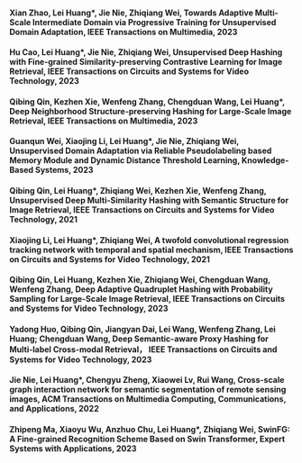 #### Xian Zhao, Lei Huang*, Jie Nie, Zhiqiang Wei, Towards Adaptive Multi-Scale Intermediate Domain via Progressive Training for Unsupervised Domain Adaptation, IEEE Transactions on Multimedia,  2023
#### Hu Cao, Lei Huang*, Jie Nie, Zhiqiang Wei, Unsupervised Deep Hashing with Fine-grained Similarity-preserving Contrastive Learning for Image Retrieval,  IEEE Transactions on Circuits and Systems for Video Technology, 2023
#### Qibing Qin, Kezhen Xie, Wenfeng Zhang, Chengduan Wang, Lei Huang*, Deep Neighborhood Structure-preserving Hashing for Large-Scale Image Retrieval,  IEEE Transactions on Multimedia, 2023
#### Guanqun Wei, Xiaojing Li, Lei Huang*, Jie Nie, Zhiqiang Wei, Unsupervised Domain Adaptation via Reliable Pseudolabeling based Memory Module and Dynamic Distance Threshold Learning, Knowledge-Based Systems,  2023
#### Qibing Qin, Lei Huang*, Zhiqiang Wei, Kezhen Xie, Wenfeng Zhang, Unsupervised Deep Multi-Similarity Hashing with Semantic Structure for Image Retrieval, IEEE Transactions on Circuits and Systems for Video Technology, 2021
#### Xiaojing Li, Lei Huang*, Zhiqiang Wei, A twofold convolutional regression tracking network with temporal and spatial mechanism,  IEEE Transactions on Circuits and Systems for Video Technology,  2021
#### Qibing Qin, Lei Huang, Kezhen Xie, Zhiqiang Wei, Chengduan Wang, Wenfeng Zhang, Deep Adaptive Quadruplet Hashing with Probability Sampling for Large-Scale Image Retrieval, IEEE Transactions on Circuits and Systems for Video Technology, 2023
#### Yadong Huo, Qibing Qin, Jiangyan Dai, Lei Wang, Wenfeng Zhang, Lei Huang; Chengduan Wang, Deep Semantic-aware Proxy Hashing for Multi-label Cross-modal Retrieval， IEEE Transactions on Circuits and Systems for Video Technology, 2023
#### Jie Nie, Lei Huang*, Chengyu Zheng, Xiaowei Lv, Rui Wang, Cross-scale graph interaction network for semantic segmentation of remote sensing images, ACM Transactions on Multimedia Computing, Communications, and Applications, 2022
#### Zhipeng Ma, Xiaoyu Wu, Anzhuo Chu, Lei Huang*, Zhiqiang Wei, SwinFG: A Fine-grained Recognition Scheme Based on Swin Transformer, Expert Systems with Applications, 2023


<!--
**susumjt/susumjt** is a ✨ _special_ ✨ repository because its `README.md` (this file) appears on your GitHub profile.

Here are some ideas to get you started:

- 🔭 I’m currently working on ...
- 🌱 I’m currently learning ...
- 👯 I’m looking to collaborate on ...
- 🤔 I’m looking for help with ...
- 💬 Ask me about ...
- 📫 How to reach me: ...
- 😄 Pronouns: ...
- ⚡ Fun fact: ...
-->
